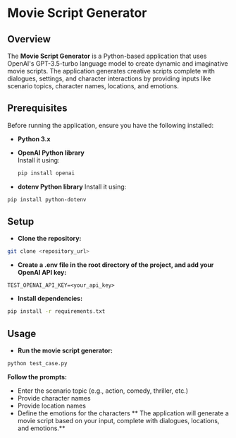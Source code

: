 # Movie Script Generator

## Overview

The **Movie Script Generator** is a Python-based application that uses OpenAI's GPT-3.5-turbo language model to create dynamic and imaginative movie scripts. The application generates creative scripts complete with dialogues, settings, and character interactions by providing inputs like scenario topics, character names, locations, and emotions.

## Prerequisites

Before running the application, ensure you have the following installed:

- **Python 3.x**
- **OpenAI Python library**  
  Install it using:

  ```bash
  pip install openai
  ```

 - **dotenv Python library**
Install it using:

```bash
pip install python-dotenv
```
## Setup
- **Clone the repository:**

```bash
git clone <repository_url>
```
- **Create a .env file in the root directory of the project, and add your OpenAI API key:**

```env
TEST_OPENAI_API_KEY=<your_api_key>
```
- **Install dependencies:**

```bash
pip install -r requirements.txt
```
## Usage
- **Run the movie script generator:**

```bash
python test_case.py
```
**Follow the prompts:**

- Enter the scenario topic (e.g., action, comedy, thriller, etc.)
- Provide character names
- Provide location names
- Define the emotions for the characters
** The application will generate a movie script based on your input, complete with dialogues, locations, and emotions.**
